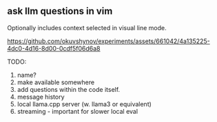## ask llm questions in vim

Optionally includes context selected in visual line mode.

https://github.com/okuvshynov/experiments/assets/661042/4a135225-4dc0-4d16-8d00-0cdf5f06d6a8

TODO:
1. name?
2. make available somewhere
3. add questions within the code itself.
4. message history
5. local llama.cpp server (w. llama3 or equivalent)
6. streaming - important for slower local eval
